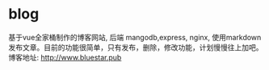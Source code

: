 # blog
基于vue全家桶制作的博客网站, 后端 mangodb,express, nginx, 使用markdown发布文章。目前的功能很简单，只有发布，删除，修改功能，计划慢慢往上加吧。
博客地址: http://www.bluestar.pub 
